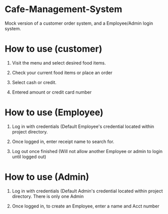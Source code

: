 # Cafe-Management-System

Mock version of a customer order system, and a Employee/Admin login system.


# How to use (customer)

1. Visit the menu and select desired food items.

2. Check your current food items or place an order

3. Select cash or credit.

4. Entered amount or credit card number

# How to use (Employee)

1. Log in with credentials (Default Employee's credential located within project directory.

2. Once logged in, enter receipt  name to search for.

3. Log out once finished (Will not allow another Employee or admin to login until logged out)

# How to use (Admin)

1. Log in with credentials (Default Admin's credential located within project directory. There is only one Admin

2. Once logged in, to create an Employee, enter a name and Acct number

